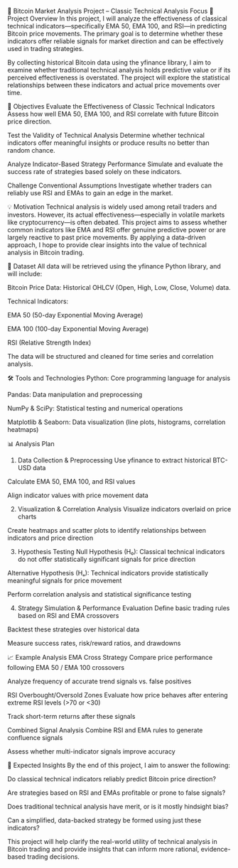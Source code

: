 🧠 Bitcoin Market Analysis Project – Classic Technical Analysis Focus
📌 Project Overview
In this project, I will analyze the effectiveness of classical technical indicators—specifically EMA 50, EMA 100, and RSI—in predicting Bitcoin price movements. The primary goal is to determine whether these indicators offer reliable signals for market direction and can be effectively used in trading strategies.

By collecting historical Bitcoin data using the yfinance library, I aim to examine whether traditional technical analysis holds predictive value or if its perceived effectiveness is overstated. The project will explore the statistical relationships between these indicators and actual price movements over time.

🎯 Objectives
Evaluate the Effectiveness of Classic Technical Indicators
Assess how well EMA 50, EMA 100, and RSI correlate with future Bitcoin price direction.

Test the Validity of Technical Analysis
Determine whether technical indicators offer meaningful insights or produce results no better than random chance.

Analyze Indicator-Based Strategy Performance
Simulate and evaluate the success rate of strategies based solely on these indicators.

Challenge Conventional Assumptions
Investigate whether traders can reliably use RSI and EMAs to gain an edge in the market.

💡 Motivation
Technical analysis is widely used among retail traders and investors. However, its actual effectiveness—especially in volatile markets like cryptocurrency—is often debated. This project aims to assess whether common indicators like EMA and RSI offer genuine predictive power or are largely reactive to past price movements. By applying a data-driven approach, I hope to provide clear insights into the value of technical analysis in Bitcoin trading.

📁 Dataset
All data will be retrieved using the yfinance Python library, and will include:

Bitcoin Price Data:
Historical OHLCV (Open, High, Low, Close, Volume) data.

Technical Indicators:

EMA 50 (50-day Exponential Moving Average)

EMA 100 (100-day Exponential Moving Average)

RSI (Relative Strength Index)

The data will be structured and cleaned for time series and correlation analysis.

🛠️ Tools and Technologies
Python: Core programming language for analysis

Pandas: Data manipulation and preprocessing

NumPy & SciPy: Statistical testing and numerical operations

Matplotlib & Seaborn: Data visualization (line plots, histograms, correlation heatmaps)

📊 Analysis Plan
1. Data Collection & Preprocessing
Use yfinance to extract historical BTC-USD data

Calculate EMA 50, EMA 100, and RSI values

Align indicator values with price movement data

2. Visualization & Correlation Analysis
Visualize indicators overlaid on price charts

Create heatmaps and scatter plots to identify relationships between indicators and price direction

3. Hypothesis Testing
Null Hypothesis (H₀): Classical technical indicators do not offer statistically significant signals for price direction

Alternative Hypothesis (Hₐ): Technical indicators provide statistically meaningful signals for price movement

Perform correlation analysis and statistical significance testing

4. Strategy Simulation & Performance Evaluation
Define basic trading rules based on RSI and EMA crossovers

Backtest these strategies over historical data

Measure success rates, risk/reward ratios, and drawdowns

📈 Example Analysis
EMA Cross Strategy
Compare price performance following EMA 50 / EMA 100 crossovers

Analyze frequency of accurate trend signals vs. false positives

RSI Overbought/Oversold Zones
Evaluate how price behaves after entering extreme RSI levels (>70 or <30)

Track short-term returns after these signals

Combined Signal Analysis
Combine RSI and EMA rules to generate confluence signals

Assess whether multi-indicator signals improve accuracy

🧩 Expected Insights
By the end of this project, I aim to answer the following:

Do classical technical indicators reliably predict Bitcoin price direction?

Are strategies based on RSI and EMAs profitable or prone to false signals?

Does traditional technical analysis have merit, or is it mostly hindsight bias?

Can a simplified, data-backed strategy be formed using just these indicators?

This project will help clarify the real-world utility of technical analysis in Bitcoin trading and provide insights that can inform more rational, evidence-based trading decisions.
